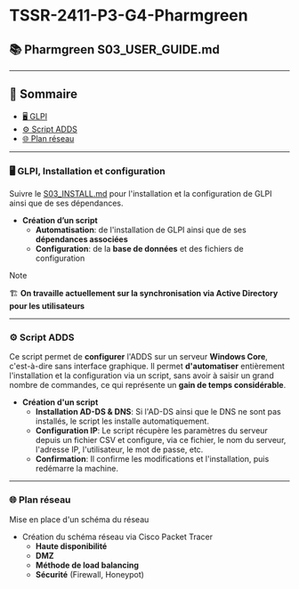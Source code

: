 # TSSR-2411-P3-G4-Pharmgreen
## 📚 Pharmgreen S03_USER_GUIDE.md
---
## 📑 Sommaire
- [🖥️ GLPI](#glpi)
- [⚙️ Script ADDS](#script-adds-core)
- [🌐 Plan réseau](#p-r)

---

### **🖥️ GLPI, Installation et configuration**
<span id="glpi"></span> 

Suivre le [S03_INSTALL.md](https://github.com/WildCodeSchool/TSSR-2411-P3-G4-Pharmgreen/tree/main/S03) pour l'installation et la configuration de GLPI ainsi que de ses dépendances.

- **Création d’un script**
  - **Automatisation**: de l'installation de GLPI ainsi que de ses **dépendances associées**
  - **Configuration**: de la **base de données** et des fichiers de configuration

> [!NOTE]  
> 🏗️ **On travaille actuellement sur la synchronisation via Active Directory pour les utilisateurs**

---

### **⚙️ Script ADDS**
<span id="script-adds-core"></span> 

Ce script permet de **configurer** l'ADDS sur un serveur **Windows Core**, c'est-à-dire sans interface graphique.
Il permet **d'automatiser** entièrement l'installation et la configuration via un script, sans avoir à saisir un grand nombre de commandes, ce qui représente un **gain de temps considérable**.

- **Création d'un script**
  - **Installation AD-DS & DNS**: Si l'AD-DS ainsi que le DNS ne sont pas installés, le script les installe automatiquement.
  - **Configuration IP**: Le script récupère les paramètres du serveur depuis un fichier CSV et configure, via ce fichier, le nom du serveur, l'adresse IP, l'utilisateur, le mot de passe, etc.
  - **Confirmation**: Il confirme les modifications et l'installation, puis redémarre la machine.

---

### **🌐 Plan réseau**
<span id="p-r"></span> 

Mise en place d'un schéma du réseau

- Création du schéma réseau via Cisco Packet Tracer
    - **Haute disponibilité**
    - **DMZ**
    - **Méthode de load balancing**
    - **Sécurité** (Firewall, Honeypot)
